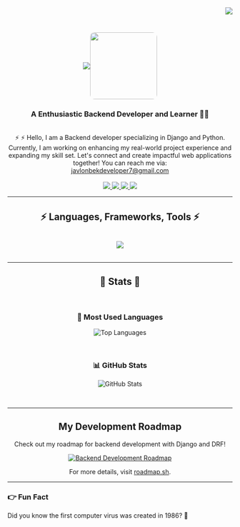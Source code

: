 <img align="right" src="https://visitor-badge.laobi.icu/badge?page_id=salesp07.salesp07" />
<br />
<h1 align="center" style="display: flex; align-items: center; justify-content: center;">
    <img src="https://readme-typing-svg.herokuapp.com/?font=Righteous&size=35%C2%A2er=true&vCenter=true&width=500&height=70&duration=4000&lines=Hi+There!+%F0%9F%91%8B;+I'm+Javlonbek+%F0%9F%91%80;" />
    <img height="150" style="border-radius: 10px;" src="https://www.wingstechsolutions.com/wp-content/uploads/2022/03/full-stack-development.gif" />
</h1>

<h3 align="center">A Enthusiastic Backend Developer and Learner 🧑‍💻</h3>
<br />
<div align="center">
    ⚡ ⚡ Hello, I am a Backend developer specializing in Django and Python. Currently, I am working on enhancing my real-world project experience and expanding my skill set. Let's connect and create impactful web applications together! You can reach me via:
    <br />
    <a href="mailto:javlonbekdeveloper7@gmail.com">javlonbekdeveloper7@gmail.com</a>
</div>
<br />

<div align="center">
    <a href="mailto:javlonbekdeveloper7@gmail.com">
        <img src="https://img.shields.io/badge/Gmail-333333?style=for-the-badge&logo=gmail&logoColor=red" />
    </a>
    <a href="https://t.me/JavlonbekDeveloper1" target="_blank">
        <img src="https://img.shields.io/badge/Telegram-0088CC?style=for-the-badge&logo=telegram&logoColor=white" />
    </a>
    <a href="https://github.com/Javlonbek0205" target="_blank">
        <img src="https://img.shields.io/badge/GitHub-333333?style=for-the-badge&logo=github&logoColor=white" />
    </a>
    <a href="https://www.linkedin.com/in/javlonbek-maxmudov-a346882ab/" target="_blank">
        <img src="https://img.shields.io/badge/LinkedIn-0077B5?style=for-the-badge&logo=linkedin&logoColor=white" />
    </a>
</div>

<hr />

<h2 align="center">⚡ Languages, Frameworks, Tools ⚡</h2>
<br />
<div align="center">
    <img src="https://skillicons.dev/icons?i=python,django,html,css,bootstrap,git,github,postgres,sqlite,linux,figma" />
</div>

<br />
<hr />

<h2 align="center">💫 Stats 💫</h2>
<br />
<div align="center">
    <h3>🔼 Most Used Languages</h3>
    <p>
        <img src="https://github-readme-stats.vercel.app/api/top-langs/?username=Javlonbek0205&layout=compact&theme=tokyonight" alt="Top Languages" />
    </p>
    <br />
    <h3>📊 GitHub Stats</h3>
    <p>
        <img src="https://github-readme-stats.vercel.app/api?username=Javlonbek0205&show_icons=true&theme=tokyonight" alt="GitHub Stats" />
    </p>
</div>
<br/>
<hr />
<div style="text-align: center;">
  <h2>My Development Roadmap</h2>
  <p>Check out my roadmap for backend development with Django and DRF!</p>
  <a href="https://roadmap.sh">
    <img src="https://roadmap.sh/card/wide/676d4ba170129741a855e95c?variant=dark" alt="Backend Development Roadmap"/>
  </a>
  <p>For more details, visit <a href="https://roadmap.sh">roadmap.sh</a>.</p>
</div>


<hr />

### 👉 Fun Fact
Did you know the first computer virus was created in 1986? 🦾
